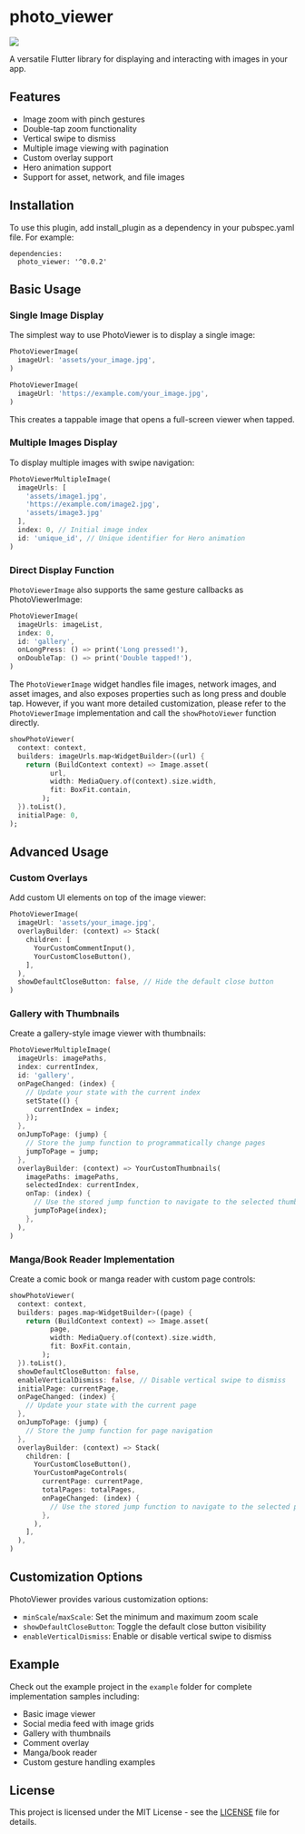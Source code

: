 # photo_viewer

![](https://github.com/kumamotone/photo_viewer/raw/main/example.gif)

A versatile Flutter library for displaying and interacting with images in your app.

## Features

- Image zoom with pinch gestures
- Double-tap zoom functionality
- Vertical swipe to dismiss
- Multiple image viewing with pagination
- Custom overlay support
- Hero animation support
- Support for asset, network, and file images

## Installation

To use this plugin, add install_plugin as a dependency in your pubspec.yaml file. For example:

```
dependencies:
  photo_viewer: '^0.0.2'
```

## Basic Usage

### Single Image Display

The simplest way to use PhotoViewer is to display a single image:

```dart
PhotoViewerImage(
  imageUrl: 'assets/your_image.jpg',
)

PhotoViewerImage(
  imageUrl: 'https://example.com/your_image.jpg',
)
```

This creates a tappable image that opens a full-screen viewer when tapped.

### Multiple Images Display

To display multiple images with swipe navigation:

```dart
PhotoViewerMultipleImage(
  imageUrls: [
    'assets/image1.jpg', 
    'https://example.com/image2.jpg',
    'assets/image3.jpg'
  ],
  index: 0, // Initial image index
  id: 'unique_id', // Unique identifier for Hero animation
)
```

### Direct Display Function


`PhotoViewerImage` also supports the same gesture callbacks as PhotoViewerImage:

```dart
PhotoViewerImage(
  imageUrls: imageList,
  index: 0,
  id: 'gallery',
  onLongPress: () => print('Long pressed!'),
  onDoubleTap: () => print('Double tapped!'),
)
```

The `PhotoViewerImage` widget handles file images, network images, and asset images, and also exposes properties such as long press and double tap. However, if you want more detailed customization, please refer to the `PhotoViewerImage` implementation and call the `showPhotoViewer` function directly.

```dart
showPhotoViewer(
  context: context,
  builders: imageUrls.map<WidgetBuilder>((url) {
    return (BuildContext context) => Image.asset(
          url,
          width: MediaQuery.of(context).size.width,
          fit: BoxFit.contain,
        );
  }).toList(),
  initialPage: 0,
);
```

## Advanced Usage

### Custom Overlays

Add custom UI elements on top of the image viewer:

```dart
PhotoViewerImage(
  imageUrl: 'assets/your_image.jpg',
  overlayBuilder: (context) => Stack(
    children: [
      YourCustomCommentInput(),
      YourCustomCloseButton(),
    ],
  ),
  showDefaultCloseButton: false, // Hide the default close button
)
```

### Gallery with Thumbnails

Create a gallery-style image viewer with thumbnails:

```dart
PhotoViewerMultipleImage(
  imageUrls: imagePaths,
  index: currentIndex,
  id: 'gallery',
  onPageChanged: (index) {
    // Update your state with the current index
    setState(() {
      currentIndex = index;
    });
  },
  onJumpToPage: (jump) {
    // Store the jump function to programmatically change pages
    jumpToPage = jump;
  },
  overlayBuilder: (context) => YourCustomThumbnails(
    imagePaths: imagePaths,
    selectedIndex: currentIndex,
    onTap: (index) {
      // Use the stored jump function to navigate to the selected thumbnail
      jumpToPage(index);
    },
  ),
)
```

### Manga/Book Reader Implementation

Create a comic book or manga reader with custom page controls:

```dart
showPhotoViewer(
  context: context,
  builders: pages.map<WidgetBuilder>((page) {
    return (BuildContext context) => Image.asset(
          page,
          width: MediaQuery.of(context).size.width,
          fit: BoxFit.contain,
        );
  }).toList(),
  showDefaultCloseButton: false,
  enableVerticalDismiss: false, // Disable vertical swipe to dismiss
  initialPage: currentPage,
  onPageChanged: (index) {
    // Update your state with the current page
  },
  onJumpToPage: (jump) {
    // Store the jump function for page navigation
  },
  overlayBuilder: (context) => Stack(
    children: [
      YourCustomCloseButton(),
      YourCustomPageControls(
        currentPage: currentPage,
        totalPages: totalPages,
        onPageChanged: (index) {
          // Use the stored jump function to navigate to the selected page
        },
      ),
    ],
  ),
)
```

## Customization Options

PhotoViewer provides various customization options:

- `minScale`/`maxScale`: Set the minimum and maximum zoom scale
- `showDefaultCloseButton`: Toggle the default close button visibility
- `enableVerticalDismiss`: Enable or disable vertical swipe to dismiss

## Example

Check out the example project in the `example` folder for complete implementation samples including:

- Basic image viewer
- Social media feed with image grids
- Gallery with thumbnails
- Comment overlay
- Manga/book reader
- Custom gesture handling examples

## License

This project is licensed under the MIT License - see the [LICENSE](https://github.com/kumamotone/photo_viewer/blob/main/LICENSE) file for details.
